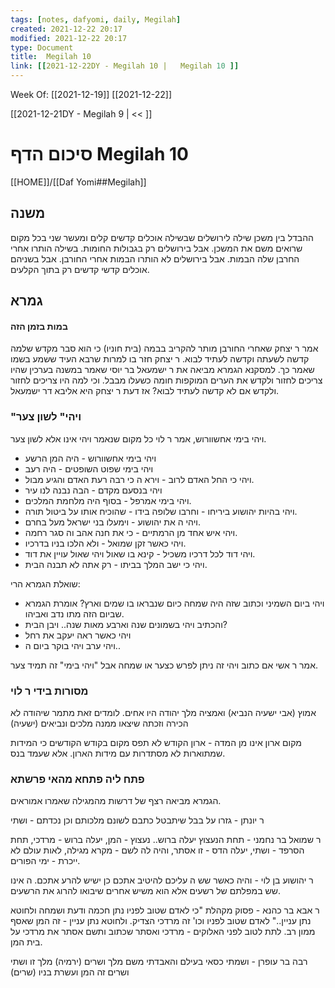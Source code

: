 ```yaml
---
tags: [notes, dafyomi, daily, Megilah] 
created: 2021-12-22 20:17
modified: 2021-12-22 20:17
type: Document
title:  Megilah 10
link: [[2021-12-22DY - Megilah 10 |   Megilah 10 ]]
---
```

Week Of: [[2021-12-19]]
[[2021-12-22]]

[[2021-12-21DY - Megilah 9 | << ]] 

# סיכום הדף  Megilah 10

[[HOME]]/[[Daf Yomi##Megilah]]

## משנה 
ההבדל בין משכן שילה לירושלים שבשילה אוכלים קדשים קלים ומעשר שני בכל מקום שרואים משם את המשכן. אבל בירושלים רק בגבולות החומות.
בשילה הותרו אחרי החרבן שלה הבמות. אבל בירושלים לא הותרו הבמות אחרי החורבן.
אבל בשניהם אוכלים קדשי קדשים רק בתוך הקלעים.

## גמרא
#### במות בזמן הזה
אמר ר יצחק שאחרי החורבן מותר להקריב בבמה (בית חוניו) כי הוא סבר מקדש שלמה קדשה לשעתה וקדשה לעתיד לבוא.
ר יצחק חזר בו למרות שרבא העיד ששמע בשמו שאמר כך.
למסקנא הגמרא מביאה את ר ישמעאל בר יוסי שאמר במשנה בערכין שהיו צריכים לחזור ולקדש את הערים המוקפות חומה כשעלו מבבל. וכי למה היו צריכים לחזור ולקדש אם לא קדשה לעתיד לבוא? אז דעת ר יצחק היא אליבא דר ישמעאל.

### "ויהי" לשון צער
ויהי בימי אחשוורוש, אמר ר לוי כל מקום שנאמר ויהי אינו אלא לשון צער.
- ויהי בימי אחשוורוש - היה המן הרשע
- ויהי בימי שפוט השופטים - היה רעב
- ויהי כי החל האדם לרוב - וירא ה כי רבה רעת האדם והגיע מבול.
- ויהי בנסעם מקדם - הבה נבנה לנו עיר
- ויהי בימי אמרפל - בסוף היה מלחמת המלכים.
- ויהי בהיות יהושוע ביריחו - וחרבו שלופה בידו - שהוכיח אותו על ביטול תורה.
- ויהי ה את יהושוע - וימעלו בני ישראל מעל בחרם.
- ויהי איש אחד מן הרמתיים - כי את חנה אהב וה סגר רחמה.
- ויהי כאשר זקן שמואל - ולא הלכו בניו בדרכיו.
- ויהי דוד לכל דרכיו משכיל - קינא בו שאול ויהי שאול עויין את דוד.
- ויהי כי ישב המלך בביתו - רק אתה לא תבנה הבית.

שואלת הגמרא הרי: 
- ויהי ביום השמיני וכתוב שזה היה שמחה כיום שנבראו בו שמים וארץ? אומרת הגמרא שביום הזה מתו נדב ואביהו.
- והכתיב ויהי בשמונים שנה וארבע מאות שנה.. ויבן הבית? 
- ויהי כאשר ראה יעקב את רחל
- ויהי ערב ויהי בוקר ביום ה..

אמר ר אשי אם כתוב ויהי זה ניתן לפרש כצער או שמחה אבל "ויהי בימי" זה תמיד צער.

### מסורות בידי ר לוי
אמוץ (אבי ישעיה הנביא) ואמציה מלך יהודה היו אחים. לומדים זאת מתמר שיהודה לא הכירה וזכתה שיצאו ממנה מלכים ונביאים (ישעיה)

מקום ארון אינו מן המדה - ארון הקודש לא תפס מקום בקודש הקודשים כי המידות שמתוארות לא מסתדרות עם מידות הארון. אלא שעמד בנס.

### פתח ליה פתחא מהאי פרשתא
הגמרא מביאה רצף של דרשות מהמגילה שאמרו אמוראים.

ר יונתן - גזרו על בבל שיתבטל כתבם לשונם מלכותם וכן נכדתם - ושתי

ר שמואל בר נחמני - תחת הנעצוץ יעלה ברוש.. נעצוץ - המן, יעלה ברוש - מרדכי, תחת הסרפד - ושתי, יעלה הדס - זו אסתר, והיה לה לשם - מקרא מגילה, לאות עולם לא ייכרת - ימי הפורים.

ר יהושוע בן לוי - והיה כאשר שש ה עליכם להיטיב אתכם כן ישיש להרע אתכם. ה אינו שש במפלתם של רשעים אלא הוא משיש אחרים שיבואו להרוג את הרשעים.

ר אבא בר כהנא - פסוק מקהלת "כי לאדם שטוב לפניו נתן חכמה ודעת ושמחה ולחוטא נתן עניין.." לאדם שטוב לפניו וכו' זה מרדכי הצדיק. ולחוטא נתן עניין - זה המן שאסף ממון רב. לתת לטוב לפני האלוקים - מרדכי ואסתר שכתוב ותשם אסתר את מרדכי על בית המן.

רבה בר עופרן - ושמתי כסאי בעילם והאבדתי משם מלך ושרים (ירמיה) מלך זו ושתי  ושרים זה המן ועשרת בניו (שרים)




